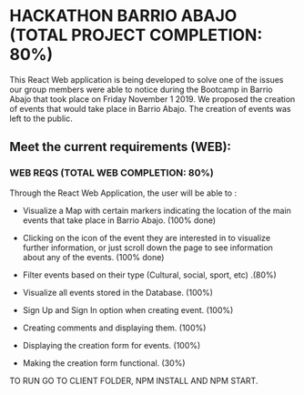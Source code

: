 # HACKATHON BARRIO ABAJO (TOTAL PROJECT COMPLETION: 80%)

This  React Web application is being developed to solve one of the issues our group members were able to notice during the Bootcamp in Barrio Abajo that 
took place on Friday November 1 2019. We proposed the creation of events that would take place in Barrio Abajo. The creation of events was
left to the public.

## Meet the current requirements (WEB):

### WEB REQS (TOTAL WEB COMPLETION: 80%)

Through the React Web Application, the user will be able to :

- Visualize a Map with certain markers indicating the location of the main events that take place in Barrio Abajo. (100% done)

- Clicking on the icon of the event they are interested in to visualize further information, or just scroll down the page to see information 
about any of the events. (100% done)

- Filter events based on their type (Cultural, social, sport, etc) .(80%)

- Visualize all events stored in the Database. (100%)

- Sign Up and Sign In option when creating event. (100%)

- Creating comments and displaying them. (100%)

- Displaying the creation form for events. (100%)

- Making the creation form functional. (30%)

TO RUN GO TO CLIENT FOLDER, NPM INSTALL AND NPM START.
